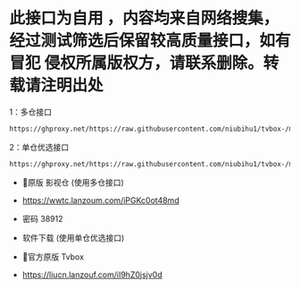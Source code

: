 # 此接口为自用 ，内容均来自网络搜集，经过测试筛选后保留较高质量接口，如有冒犯 侵权所属版权方，请联系删除。转载请注明出处

1：多仓接口
````bash
https://ghproxy.net/https://raw.githubusercontent.com/niubihu1/tvbox-/main/tv8.json
````

2：单仓优选接口
````bash
https://ghproxy.net/https://raw.githubusercontent.com/niubihu1/tvbox-/main/1.json
````

- 🔰原版 影视仓 (使用多仓接口)
- https://wwtc.lanzoum.com/iPGKc0ot48md
- 密码 38912

-  软件下载 (使用单仓优选接口)
- 🔰官方原版 Tvbox
- https://liucn.lanzouf.com/iI9hZ0jsjv0d

